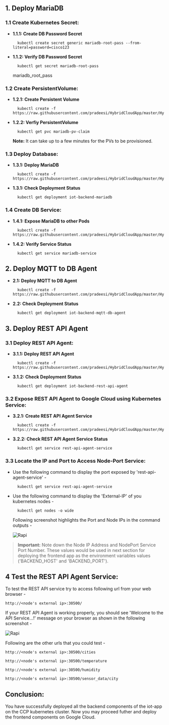 
## 1. Deploy MariaDB

### 1.1 Create Kubernetes Secret:

* **1.1.1: Create DB Password Secret**

		kubectl create secret generic mariadb-root-pass --from-literal=password=cisco123

* **1.1.2: Verify DB Password Secret**

		kubectl get secret mariadb-root-pass
		
	mariadb_root_pass

### 1.2 Create PersistentVolume:

* **1.2.1: Create Persistent Volume** 

		kubectl create -f https://raw.githubusercontent.com/pradeesi/HybridCloudApp/master/HybridCloudApp/Kubernetes/Backend/Mariadb/mariadb_persistent_volume.yaml

* **1.2.2: Verfiy PersistentVolume**

		kubectl get pvc mariadb-pv-claim
	
	**Note:** It can take up to a few minutes for the PVs to be provisioned.
	
### 1.3 Deploy Database:

* **1.3.1: Deploy MariaDB**

		kubectl create -f https://raw.githubusercontent.com/pradeesi/HybridCloudApp/master/HybridCloudApp/Kubernetes/Backend/Mariadb/mariadb_deployment.yaml
		
* **1.3.1: Check Deployment Status**

		kubectl get deployment iot-backend-mariadb
		
### 1.4 Create DB Service:

* **1.4.1: Expose MariaDB to other Pods**

		kubectl create -f https://raw.githubusercontent.com/pradeesi/HybridCloudApp/master/HybridCloudApp/Kubernetes/Backend/Mariadb/mariadb_service.yaml
				
* **1.4.2: Verify Service Status**

		kubectl get service mariadb-service


## 2. Deploy MQTT to DB Agent

* **2.1: Deploy MQTT to DB Agent**

		kubectl create -f https://raw.githubusercontent.com/pradeesi/HybridCloudApp/master/HybridCloudApp/Kubernetes/Backend/MQTT_DB_Agent/mqtt_db_agent_deployment.yaml


* **2.2: Check Deployment Status**

		kubectl get deployment iot-backend-mqtt-db-agent
		

## 3. Deploy REST API Agent


### 3.1 Deploy REST API Agent:
* **3.1.1: Deploy REST API Agent**

		kubectl create -f https://raw.githubusercontent.com/pradeesi/HybridCloudApp/master/HybridCloudApp/Kubernetes/Backend/REST_API_Agent/rest_api_agent.yaml

* **3.1.2: Check Deployment Status**

		kubectl get deployment iot-backend-rest-api-agent


### 3.2 Expose REST API Agent to Google Cloud using Kubernetes Service:

* **3.2.1: Create REST API Agent Service**

		kubectl create -f https://raw.githubusercontent.com/pradeesi/HybridCloudApp/master/HybridCloudApp/Kubernetes/Backend/REST_API_Agent/rest_api_agent_service_node_port.yaml

* **3.2.2: Check REST API Agent Service Status**

		kubectl get service rest-api-agent-service
		
### 3.3 Locate the IP and Port to Access Node-Port Service:

* Use the following command to display the port exposed by 'rest-api-agent-service' -

		kubectl get service rest-api-agent-service

* Use the following command to display the 'External-IP' of you kubernetes nodes -

		kubectl get nodes -o wide

	Following screenshot highlights the Port and Node IPs in the command outputs -

	![Rapi](https://raw.githubusercontent.com/pradeesi/HybridCloudApp/master/HybridCloudApp/Documentation/images/node_port_service.png)

>**Important:** Note down the Node IP Address and NodePort Service Port Number. These values would be used in next section for deploying the frontend app as the environment variables values ('BACKEND_HOST' and 'BACKEND_PORT').

## 4 Test the REST API Agent Service:

To test the REST API service try to access following url from your web browser -

	http://<node's external ip>:30500/
	
If your REST API Agent is working properly, you should see 'Welcome to the API Service...!' message on your browser as shown in the following screenshot -

![Rapi](https://raw.githubusercontent.com/pradeesi/HybridCloudApp/master/HybridCloudApp/Documentation/images/rest_api_url_test.png)

Following are the other urls that you could test -

	http://<node's external ip>:30500/cities
	
	http://<node's external ip>:30500/temperature
	
	http://<node's external ip>:30500/humidity
	
	http://<node's external ip>:30500/sensor_data/city
	
## Conclusion:

You have successfully deployed all the backend components of the iot-app on the CCP kubernetes cluster. Now you may proceed futher and deploy the frontend components on Google Cloud.





